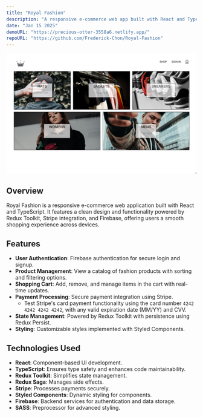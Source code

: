 ```yaml
---
title: "Royal Fashion"
description: "A responsive e-commerce web app built with React and TypeScript."
date: "Jan 15 2025"
demoURL: "https://precious-otter-3558a6.netlify.app/"
repoURL: "https://github.com/Frederick-Chon/Royal-Fashion"
---
```


![Royal Fashion Home Page](https://github.com/Frederick-Chon/Royal-Fashion/blob/master/public/screenshots/1.PNG?raw=true)

## Overview
Royal Fashion is a responsive e-commerce web application built with React and TypeScript. It features a clean design and functionality powered by Redux Toolkit, Stripe integration, and Firebase, offering users a smooth shopping experience across devices.

## Features
- **User Authentication**: Firebase authentication for secure login and signup.
- **Product Management**: View a catalog of fashion products with sorting and filtering options.
- **Shopping Cart**: Add, remove, and manage items in the cart with real-time updates.
- **Payment Processing**: Secure payment integration using Stripe.
  - Test Stripe's card payment functionality using the card number `4242 4242 4242 4242`, with any valid expiration date (MM/YY) and CVV.
- **State Management**: Powered by Redux Toolkit with persistence using Redux Persist.
- **Styling**: Customizable styles implemented with Styled Components.

## Technologies Used
- **React**: Component-based UI development.
- **TypeScript**: Ensures type safety and enhances code maintainability.
- **Redux Toolkit**: Simplifies state management.
- **Redux Saga**: Manages side effects.
- **Stripe**: Processes payments securely.
- **Styled Components**: Dynamic styling for components.
- **Firebase**: Backend services for authentication and data storage.
- **SASS**: Preprocessor for advanced styling.